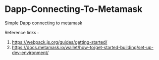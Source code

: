 # Dapp-Connecting-To-Metamask
Simple Dapp connecting to metamask

Reference links : 
1. https://webpack.js.org/guides/getting-started/
2. https://docs.metamask.io/wallet/how-to/get-started-building/set-up-dev-environment/
